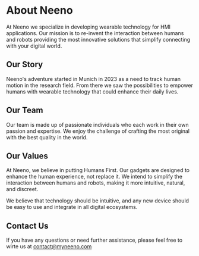 # About Neeno

At Neeno we specialize in developing wearable technology for HMI applications.
Our mission is to re-invent the interaction between humans and robots providing
the most innovative solutions that simplify connecting with your digital world.

## Our Story

Neeno's adventure started in Munich in 2023 as a need to track human motion in
the research field. From there we saw the possibilities to empower humans with
wearable technology that could enhance their daily lives.

## Our Team

Our team is made up of passionate individuals who each work in their own
passion and expertise. We enjoy the challenge of crafting the most original
with the best quality in the world.

## Our Values

At Neeno, we believe in putting Humans First. Our gadgets are designed to
enhance the human experience, not replace it. We intend to simplify the
interaction between humans and robots, making it more intuitive, natural, and
discreet.

We believe that technology should be intuitive, and any new device should be
easy to use and integrate in all digital ecosystems.

## Contact Us

If you have any questions or need further assistance, please feel free to
wirte us at <contact@myneeno.com>